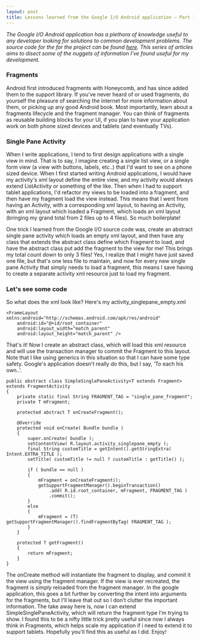 ```yaml
---
layout: post
title: Lessons learned from the Google I/O Android application – Part 1: Fragments
---
```

*The Google I/O Android application has a plethora of knowledge useful to any developer looking for solutions to common development problems. The source code for the for the project can be found [here](https://code.google.com/p/iosched/). This series of articles aims to disect some of the nuggets of information I've found useful for my development.*

### Fragments

Android first introduced fragments with Honeycomb, and has since added them to the support library. If you've never heard of or used fragments, do yourself the pleasure of searching the internet for more information about them, or picking up any good Android book. Most importantly, learn about a fragments lifecycle and the fragment manager. You can think of fragments as reusable building blocks for your UI, if you plan to have your application work on both phone sized devices and tablets (and eventually TVs).

### Single Pane Activity

When I write applications, I tend to first design applications with a single view in mind. That is to say, I imagine creating a single list view, or a single form view (a view with buttons, labels, etc..) that I'd want to see on a phone sized device. When I first started writing Android applications, I would have my activity's xml layout define the entire view, and my activity would always extend ListActivity or something of the like. Then when I had to support tablet applications, I'd refactor my views to be loaded into a fragment, and then have my fragment load the view instead. This means that I went from having an Activity, with a corresponding xml layout, to having an Activity, with an xml layout which loaded a Fragment, which loads an xml layout (bringing my grand total from 2 files up to 4 files). So much boilerplate!

One trick I learned from the Google I/O source code was, create an abstract single pane activity which loads an empty xml layout, and then have any class that extends the abstract class define which Fragment to load, and have the abstract class put add the fragment to the view for me! This brings my total count down to only 3 files! Yes, I realize that I might have just saved one file, but that's one less file to maintain, and now for every new single pane Activity that simply needs to load a fragment, this means I save having to create a separate activity xml resource just to load my fragment.

### Let's see some code

So what does the xml look like? Here's my activity_singlepane_empty.xml
```
<FrameLayout xmlns:android="http://schemas.android.com/apk/res/android"
    android:id="@+id/root_container"
	android:layout_width="match_parent"
	android:layout_height="match_parent" />
```

That's it! Now I create an abstract class, which will load this xml resource and will use the transaction manager to commit the Fragment to this layout. Note that I like using generics in this situation so that I can have some type safety. Google's application doesn't really do this, but I say, ‘To each his own..'.

```language_java
public abstract class SimpleSinglePaneActivity<T extends Fragment> extends FragmentActivity
{
	private static final String FRAGMENT_TAG = "single_pane_fragment";
	private T mFragment;

	protected abstract T onCreateFragment();

	@Override
	protected void onCreate( Bundle bundle )
	{
		super.onCreate( bundle );
		setContentView( R.layout.activity_singlepane_empty );
		final String customTitle = getIntent().getStringExtra( Intent.EXTRA_TITLE );
		setTitle( customTitle != null ? customTitle : getTitle() );
												        
		if ( bundle == null )
		{
			mFragment = onCreateFragment();
			getSupportFragmentManager().beginTransaction()
				.add( R.id.root_container, mFragment, FRAGMENT_TAG )
				.commit();
		}
		else
		{
			mFragment = (T) getSupportFragmentManager().findFragmentByTag( FRAGMENT_TAG );
		}
	}

	protected T getFragment()
	{
		return mFragment;
	}
}
```

The onCreate method will instantiate the fragment to display, and commit it the view using the fragment manager. If the view is ever recreated, the fragment is simply reloaded from the fragment manager. In the google application, this goes a bit further by converting the intent into arguments for the fragments, but I'll leave that out so I don't clutter the important information. The take away here is, now I can extend SimpleSinglePaneActivity, which will return the fragment type I'm trying to show. I found this to be a nifty little trick pretty useful since now I always think in Fragments, which helps scale my application if i need to extend it to support tablets. Hopefully you'll find this as useful as I did. Enjoy!

